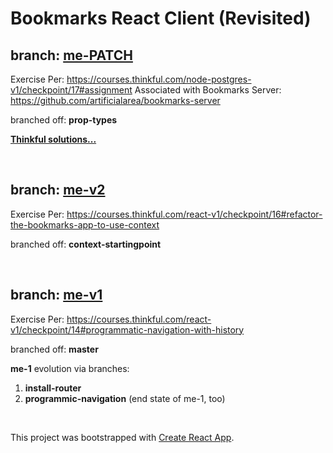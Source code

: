 # Bookmarks React Client (Revisited)

## branch: [me-PATCH](https://github.com/artificialarea/bookmarks-app/tree/me-PATCH)
Exercise Per: https://courses.thinkful.com/node-postgres-v1/checkpoint/17#assignment
Associated with Bookmarks Server: https://github.com/artificialarea/bookmarks-server

branched off: **prop-types**

**[Thinkful solutions...](https://courses.thinkful.com/node-postgres-v1/checkpoint/17#solution)**


<br />



## branch: [me-v2](https://github.com/artificialarea/bookmarks-app/tree/me-v2)
Exercise Per: https://courses.thinkful.com/react-v1/checkpoint/16#refactor-the-bookmarks-app-to-use-context

branched off: **context-startingpoint**


<br />

## branch: [me-v1](https://github.com/artificialarea/bookmarks-app/tree/me-v1)
Exercise Per: https://courses.thinkful.com/react-v1/checkpoint/14#programmatic-navigation-with-history

branched off: **master**

**me-1** evolution via branches: 
1. **install-router** 
2. **programmic-navigation** (end state of me-1, too)

<br />

This project was bootstrapped with [Create React App](https://github.com/facebook/create-react-app).